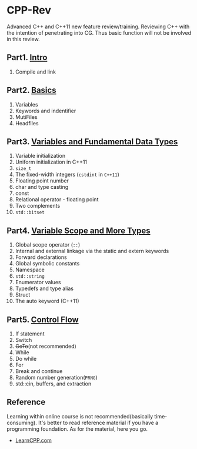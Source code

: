 # CPP-Rev
Advanced C++ and C++11 new feature review/training. Reviewing C++ with the intention of penetrating into CG. Thus basic function will not be involved in this review.
## Part1. [Intro](./md/Chapter01Intro.md)
1. Compile and link
## Part2. [Basics](./md/Chapter02Basics.md)
1. Variables
2. Keywords and indentifier
3. MutiFiles
4. Headfiles
## Part3. [Variables and Fundamental Data Types](./md/Chapter03VarAndDataType.md)
1. Variable initialization
2. Uniform initialization in C++11
3. `size_t`
4. The fixed-width integers (`cstdint` in `C++11`)
5. Floating point number
6. char and type casting
7. const
8. Relational operator - floating point
9. Two complements
10. `std::bitset` 
## Part4. [Variable Scope and More Types](./md/Chapter04AdvVarAndType.md)
1. Global scope operator (`::`)
2. Internal and external linkage via the static and extern keywords
3. Forward declarations
4. Global symbolic constants
5. Namespace
6. `std::string`
7. Enumerator values
8. Typedefs and type alias
9. Struct
10. The auto keyword (C++11)
## Part5. [Control Flow](./md/Chapter05ControlFlow.md)
1. If statement
2. Switch
3. ~~GoTo~~(not recommended)
4. While
5. Do while
6. For
7. Break and continue
8. Random number generation(`PRNG`)
9. std::cin, buffers, and extraction
## Reference
Learning within online course is not recommended(basically time-consuming). It's better to read reference material if you have a programming foundation. As for the material, here you go.
* [LearnCPP.com](https://www.learncpp.com/cpp-tutorial/introduction-to-cplusplus/)
   
